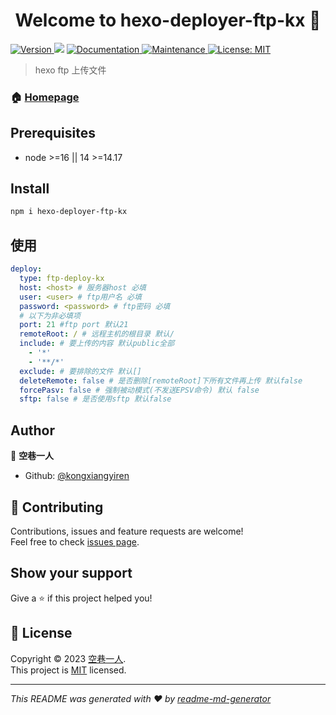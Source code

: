<h1 align="center">Welcome to hexo-deployer-ftp-kx 👋</h1>
<p>
  <a href="https://www.npmjs.com/package/hexo-deployer-ftp-kx" target="_blank">
    <img alt="Version" src="https://img.shields.io/npm/v/hexo-deployer-ftp-kx.svg">
  </a>
  <img src="https://img.shields.io/badge/node-%3E%3D16%20%7C%7C%2014%20%3E%3D14.17-blue.svg" />
  <a href="https://github.com/kongxiangyiren/hexo-deployer-ftp-kx#readme" target="_blank">
    <img alt="Documentation" src="https://img.shields.io/badge/documentation-yes-brightgreen.svg" />
  </a>
  <a href="https://github.com/kongxiangyiren/hexo-deployer-ftp-kx/graphs/commit-activity" target="_blank">
    <img alt="Maintenance" src="https://img.shields.io/badge/Maintained%3F-yes-green.svg" />
  </a>
  <a href="https://github.com/kongxiangyiren/hexo-deployer-ftp-kx/blob/master/LICENSE" target="_blank">
    <img alt="License: MIT" src="https://img.shields.io/github/license/kongxiangyiren/hexo-deployer-ftp-kx" />
  </a>
</p>

> hexo ftp 上传文件

### 🏠 [Homepage](https://github.com/kongxiangyiren/hexo-deployer-ftp-kx#readme)

## Prerequisites

- node >=16 || 14 >=14.17

## Install

```sh
npm i hexo-deployer-ftp-kx
```

## 使用

```yaml
deploy:
  type: ftp-deploy-kx
  host: <host> # 服务器host 必填
  user: <user> # ftp用户名 必填
  password: <password> # ftp密码 必填
  # 以下为非必填项
  port: 21 #ftp port 默认21
  remoteRoot: / # 远程主机的根目录 默认/
  include: # 要上传的内容 默认public全部
    - '*'
    - '**/*'
  exclude: # 要排除的文件 默认[]
  deleteRemote: false # 是否删除[remoteRoot]下所有文件再上传 默认false
  forcePasv: false # 强制被动模式(不发送EPSV命令) 默认 false
  sftp: false # 是否使用sftp 默认false
```

## Author

👤 **空巷一人**

- Github: [@kongxiangyiren](https://github.com/kongxiangyiren)

## 🤝 Contributing

Contributions, issues and feature requests are welcome!<br />Feel free to check [issues page](https://github.com/kongxiangyiren/hexo-deployer-ftp-kx/issues).

## Show your support

Give a ⭐️ if this project helped you!

## 📝 License

Copyright © 2023 [空巷一人](https://github.com/kongxiangyiren).<br />
This project is [MIT](https://github.com/kongxiangyiren/hexo-deployer-ftp-kx/blob/master/LICENSE) licensed.

---

_This README was generated with ❤️ by [readme-md-generator](https://github.com/kefranabg/readme-md-generator)_
